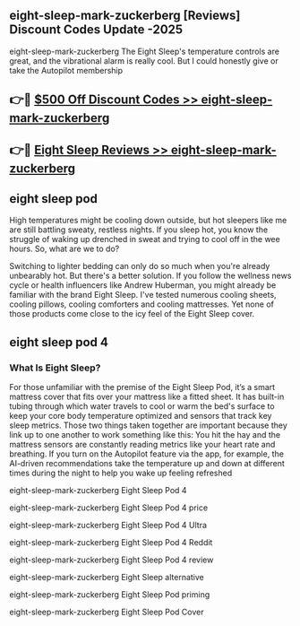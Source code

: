 ## eight-sleep-mark-zuckerberg [Reviews​] Discount Codes Update -2025

eight-sleep-mark-zuckerberg The Eight Sleep's temperature controls are great, and the vibrational alarm is really cool. But I could honestly give or take the Autopilot membership

## 👉🔴 [$500 Off Discount Codes >> eight-sleep-mark-zuckerberg](http://download.freeplayer.one?title=eight-sleep-mark-zuckerberg&ref=18-ES)

## 👉🔴 [Eight Sleep Reviews >> eight-sleep-mark-zuckerberg](http://download.freeplayer.one?title=eight-sleep-mark-zuckerberg&ref=18-ES)

## eight sleep pod

High temperatures might be cooling down outside, but hot sleepers like me are still battling sweaty, restless nights. If you sleep hot, you know the struggle of waking up drenched in sweat and trying to cool off in the wee hours. So, what are we to do?

Switching to lighter bedding can only do so much when you're already unbearably hot. But there's a better solution. If you follow the wellness news cycle or health influencers like Andrew Huberman, you might already be familiar with the brand Eight Sleep. I've tested numerous cooling sheets, cooling pillows, cooling comforters and cooling mattresses. Yet none of those products come close to the icy feel of the Eight Sleep cover.

## eight sleep pod 4

### What Is Eight Sleep?

For those unfamiliar with the premise of the Eight Sleep Pod, it’s a smart mattress cover that fits over your mattress like a fitted sheet. It has built-in tubing through which water travels to cool or warm the bed's surface to keep your core body temperature optimized and sensors that track key sleep metrics. Those two things taken together are important because they link up to one another to work something like this: You hit the hay and the mattress sensors are constantly reading metrics like your heart rate and breathing. If you turn on the Autopilot feature via the app, for example, the AI-driven recommendations take the temperature up and down at different times during the night to help you wake up feeling refreshed

eight-sleep-mark-zuckerberg Eight Sleep Pod 4

eight-sleep-mark-zuckerberg Eight Sleep Pod 4 price

eight-sleep-mark-zuckerberg Eight Sleep Pod 4 Ultra

eight-sleep-mark-zuckerberg Eight Sleep Pod 4 Reddit

eight-sleep-mark-zuckerberg Eight Sleep Pod 4 review

eight-sleep-mark-zuckerberg Eight Sleep alternative

eight-sleep-mark-zuckerberg Eight Sleep Pod priming

eight-sleep-mark-zuckerberg Eight Sleep Pod Cover